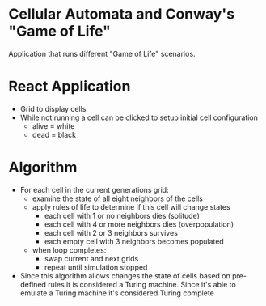 # Cellular Automata and Conway's "Game of Life"

Application that runs different "Game of Life" scenarios.

# React Application

- Grid to display cells
- While not running a cell can be clicked to setup initial cell configuration
  - alive = white
  - dead = black

# Algorithm

- For each cell in the current generations grid:
  - examine the state of all eight neighbors of the cells
  - apply rules of life to determine if this cell will change states
    - each cell with 1 or no neighbors dies (solitude)
    - each cell with 4 or more neighbors dies (overpopulation)
    - each cell with 2 or 3 neighbors survives
    - each empty cell with 3 neighbors becomes populated
  - when loop completes:
    - swap current and next grids
    - repeat until simulation stopped
- Since this algorithm allows changes the state of cells based on pre-defined rules it is considered a Turing machine. Since it's able to emulate a Turing machine it's considered Turing complete
